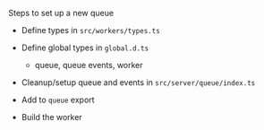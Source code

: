 Steps to set up a new queue

- Define types in `src/workers/types.ts`
- Define global types in `global.d.ts`
  - queue, queue events, worker
- Cleanup/setup queue and events in `src/server/queue/index.ts`
- Add to `queue` export

- Build the worker
